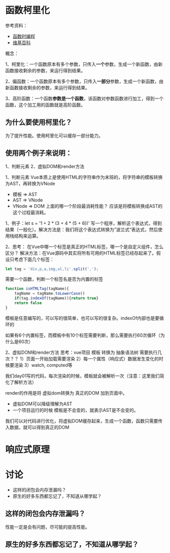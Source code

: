
# 函数柯里化
参考资料：
- [函数时编程](https://llh911001.gitbooks.io/mostly-adequate-guide-chinese/content/)
- [维基百科](https://zh.wikipedia.org/wiki/柯里化)

概念：

1、柯里化：一个函数原本有多个参数，只传入**一个**参数，生成一个新函数，由新函数接收剩余的参数，来运行得到结果。

2、偏函数：一个函数原本有多个参数，只传入**一部分**参数，生成一个新函数，由新函数接收剩余的参数，来运行得到结果。

3、高阶函数：一个函数**参数是一个函数**，该函数对参数函数进行加工，得到一个函数，这个加工用的函数就是高阶函数。



## 为什么要使用柯里化？
为了提升性能。使用柯里化可以缓存一部分能力。

## 使用两个例子来说明：
1、判断元素
2、虚拟DOM和render方法

1、判断元素
Vue本质上是使用HTML的字符串作为末班的，将字符串的模板转换为AST，再转换为VNode
- 模板 => AST
- AST => VNode
- VNode => DOM
上面的哪一个阶段最消耗性能？
应该是将模板转换成AST的这个过程最消耗。

1、例子：let s = '1 + 2 * (3 + 4 * (5 + 6))'
写一个程序，解析这个表达式，得到结果（一般化）。解决方法是：我们将这个表达式转换为”波兰式“表达式，然后使用栈结构来运算。

2、思考：
在Vue中哪一个标签是真正的HTML标签，哪一个是自定义组件，怎么区分？
解决方法：在Vue源码中其实将所有可用的HTML标签已经存起来了。假设只考虑下面几个标签：
```js
let tag = 'div,p,a,img,ul,li'.split(',');
```
需要一个函数，判断一个标签名是否为内置的标签
```js
function isHTMLTag(tagName){
    tagName = tagName.toLowerCase()
    if(tag.indexOf(tagName)){return true}
    return false
}
```
模板是任意编写的，可以写的很简单，也可以写的很复杂。indexOf内部也是要循环的

如果有6个内置标签，而模板中有10个标签需要判断，那么需要执行60次循环（为什么是60次）



2、虚拟DOM和render方法
思考：vue项目 模板 转换为 抽象语法树 需要执行几次？？
1）页面一开始加载需要渲染
2）每一个属性（响应式）数据发生变化的时候要渲染
3）watch, computed等

我们day01写的代码，每次渲染的时候，模板就会被解析一次（注意：这里我们简化了解析方法）

render的作用是将 虚拟dom转换为 真正的DOM 加到页面中。
- 虚拟DOM可以降级理解为AST
- 一个项目运行的时候 模板是不会变的，就表示AST是不会变的。

我们可以对代码进行优化，将虚拟DOM缓存起来，生成一个函数，函数只需要传入数据，就可以得到真正的DOM




# 响应式原理


# 讨论
- 这样的闭包会内存泄漏吗？
- 原生的好多东西都忘记了，不知道从哪学起？

## 这样的闭包会内存泄漏吗？
性能一定是会有问题，尽可能的提高性能。

## 原生的好多东西都忘记了，不知道从哪学起？

